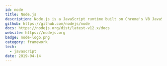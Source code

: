 ```yaml
---
id: node
title: Node.js
description: Node.js is a JavaScript runtime built on Chrome's V8 JavaScript engine.
github: https://github.com/nodejs/node
docs: https://nodejs.org/dist/latest-v12.x/docs
website: https://nodejs.org
badge: node-logo.png
category: framework
tech: 
  - javascript
date: 2019-04-14
---
```

